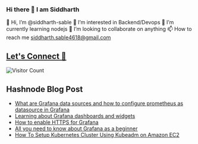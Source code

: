 ### Hi there 👋 I am Siddharth


👋 Hi, I’m @siddharth-sable
👀 I’m interested in Backend/Devops
🌱 I’m currently learning nodejs
💞️ I’m looking to collaborate on anything
📫 How to reach me siddharth.sable4618@gmail.com 

## [Let's Connect 🚀](https://sidsabale.com)
![Visitor Count](https://profile-counter.glitch.me/siddharth-sable/count.svg)

## Hashnode Blog Post
<!-- HASHNODE:START -->
- [What are Grafana data sources and how to configure prometheus as datasource in Grafana](https://siddo.hashnode.dev/grafana-data-sources-and-how-to-configure-prometheus-as-datasource-in-grafana)
- [Learning about Grafana dashboards and widgets](https://siddo.hashnode.dev/learning-about-grafana-dashboards-and-widgets)
- [How to enable HTTPS for Grafana](https://siddo.hashnode.dev/how-to-enable-https-for-grafana)
- [All you need to know about Grafana as a beginner](https://siddo.hashnode.dev/grafana)
- [How To Setup Kubernetes Cluster Using Kubeadm on Amazon EC2](https://siddo.hashnode.dev/kubeadm-on-ec2)
<!-- HASHNODE:END -->

